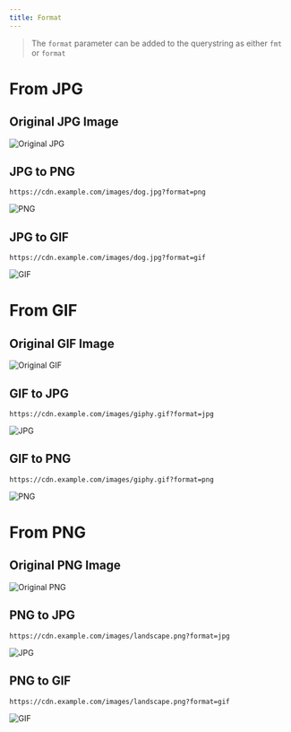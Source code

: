 ```yaml
---
title: Format
---
```


> The `format` parameter can be added to the querystring as either `fmt` or `format`

# From JPG

## Original JPG Image

![Original JPG](/assets/cdn/dog-w600.jpeg)

## JPG to PNG

`https://cdn.example.com/images/dog.jpg?format=png`

![PNG](/assets/cdn/dog-w600.png "Image credit: Yamon Figurs (https://unsplash.com/@yamonf16)")

## JPG to GIF

`https://cdn.example.com/images/dog.jpg?format=gif`

![GIF](/assets/cdn/dog-w600.gif "Image credit: Yamon Figurs (https://unsplash.com/@yamonf16)")

# From GIF

## Original GIF Image

![Original GIF](/assets/cdn/giphy.gif)

## GIF to JPG

`https://cdn.example.com/images/giphy.gif?format=jpg`

![JPG](/assets/cdn/giphy.jpeg)

## GIF to PNG

`https://cdn.example.com/images/giphy.gif?format=png`

![PNG](/assets/cdn/giphy.png)

# From PNG

## Original PNG Image

![Original PNG](/assets/cdn/landscape.png)

## PNG to JPG

`https://cdn.example.com/images/landscape.png?format=jpg`

![JPG](/assets/cdn/landscape.jpeg)

## PNG to GIF

`https://cdn.example.com/images/landscape.png?format=gif`

![GIF](/assets/cdn/landscape.gif)